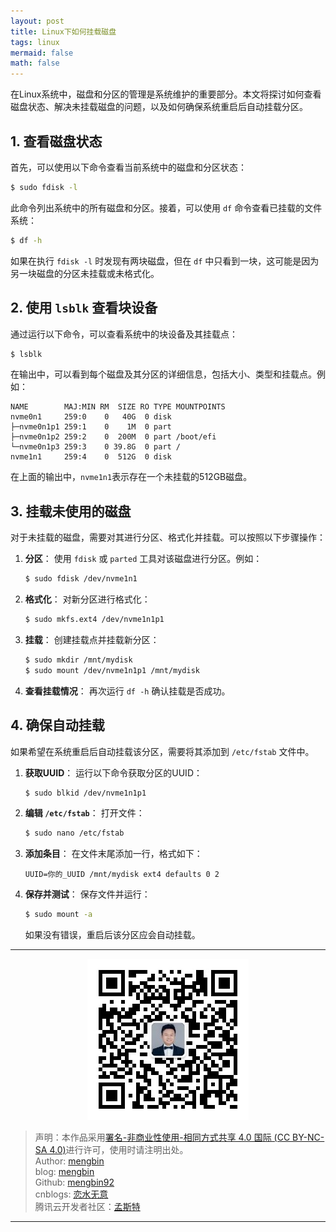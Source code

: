 ```yaml
---
layout: post
title: Linux下如何挂载磁盘
tags: linux
mermaid: false
math: false
---  
```


在Linux系统中，磁盘和分区的管理是系统维护的重要部分。本文将探讨如何查看磁盘状态、解决未挂载磁盘的问题，以及如何确保系统重启后自动挂载分区。

## 1. 查看磁盘状态

首先，可以使用以下命令查看当前系统中的磁盘和分区状态：

```bash
$ sudo fdisk -l
```

此命令列出系统中的所有磁盘和分区。接着，可以使用 `df` 命令查看已挂载的文件系统：

```bash
$ df -h
```

如果在执行 `fdisk -l` 时发现有两块磁盘，但在 `df` 中只看到一块，这可能是因为另一块磁盘的分区未挂载或未格式化。

## 2. 使用 `lsblk` 查看块设备

通过运行以下命令，可以查看系统中的块设备及其挂载点：

```bash
$ lsblk
```

在输出中，可以看到每个磁盘及其分区的详细信息，包括大小、类型和挂载点。例如：

```
NAME        MAJ:MIN RM  SIZE RO TYPE MOUNTPOINTS
nvme0n1     259:0    0   40G  0 disk 
├─nvme0n1p1 259:1    0    1M  0 part 
├─nvme0n1p2 259:2    0  200M  0 part /boot/efi
└─nvme0n1p3 259:3    0 39.8G  0 part /
nvme1n1     259:4    0  512G  0 disk 
```

在上面的输出中，`nvme1n1`表示存在一个未挂载的512GB磁盘。

## 3. 挂载未使用的磁盘

对于未挂载的磁盘，需要对其进行分区、格式化并挂载。可以按照以下步骤操作：

1. **分区**：
   使用 `fdisk` 或 `parted` 工具对该磁盘进行分区。例如：
   ```bash
   $ sudo fdisk /dev/nvme1n1
   ```

2. **格式化**：
   对新分区进行格式化：
   ```bash
   $ sudo mkfs.ext4 /dev/nvme1n1p1
   ```

3. **挂载**：
   创建挂载点并挂载新分区：
   ```bash
   $ sudo mkdir /mnt/mydisk
   $ sudo mount /dev/nvme1n1p1 /mnt/mydisk
   ```

4. **查看挂载情况**：
   再次运行 `df -h` 确认挂载是否成功。

## 4. 确保自动挂载

如果希望在系统重启后自动挂载该分区，需要将其添加到 `/etc/fstab` 文件中。

1. **获取UUID**：
   运行以下命令获取分区的UUID：
   ```bash
   $ sudo blkid /dev/nvme1n1p1
   ```

2. **编辑 `/etc/fstab`**：
   打开文件：
   ```bash
   $ sudo nano /etc/fstab
   ```

3. **添加条目**：
   在文件末尾添加一行，格式如下：
   ```
   UUID=你的_UUID /mnt/mydisk ext4 defaults 0 2
   ```

4. **保存并测试**：
   保存文件并运行：
   ```bash
   $ sudo mount -a
   ```
   如果没有错误，重启后该分区应会自动挂载。

---

<div align="center">
  <img src="../img/qrcode_wechat.jpg" alt="孟斯特">
</div>

> 声明：本作品采用[署名-非商业性使用-相同方式共享 4.0 国际 (CC BY-NC-SA 4.0)](https://creativecommons.org/licenses/by-nc-sa/4.0/deed.zh)进行许可，使用时请注明出处。  
> Author: [mengbin](mengbin1992@outlook.com)  
> blog: [mengbin](https://mengbin.top)  
> Github: [mengbin92](https://mengbin92.github.io/)  
> cnblogs: [恋水无意](https://www.cnblogs.com/lianshuiwuyi/)  
> 腾讯云开发者社区：[孟斯特](https://cloud.tencent.com/developer/user/6649301)  
---